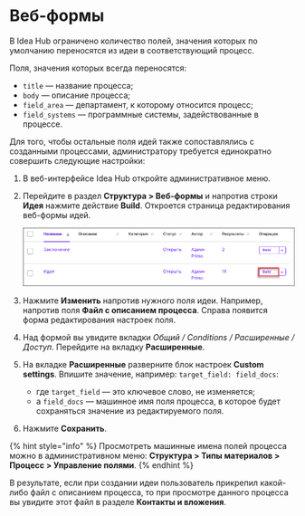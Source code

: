 # Веб-формы

В Idea Hub ограничено количество полей, значения которых по умолчанию переносятся из идеи в соответствующий процесс. 

Поля, значения которых всегда переносятся:
* `title` ​— название процесса;
* `body` ​— описание процесса;
* `field_area` ​— департамент, к которому относится процесс;
* `field_systems` ​— программные системы, задействованные в процессе.

Для того, чтобы остальные поля идей также сопоставлялись с созданными процессами, администратору требуется единократно совершить следующие настройки:
1. В веб-интерфейсе Idea Hub откройте административное меню.
1. Перейдите в раздел **Структура > Веб-формы** и напротив строки **Идея** нажмите действие **Build**. Откроется страница редактирования веб-формы идей.

   ![](<../../../idea-hub/resources/admin/structure/structure-webform-idea-build.png>)

1. Нажмите **Изменить** напротив нужного поля идеи. Например, напротив поля **Файл с описанием процесса**. Справа появится форма редактирования настроек поля. 
1. Над формой вы увидите вкладки *Общий / Conditions / Расширенные / Доступ*. Перейдите на вкладку **Расширенные**.
1. На вкладке **Расширенные** разверните блок настроек **Custom settings**. Впишите значение, например: `target_field: field_docs`:
   * где `target_field` ​— это ключевое слово, не изменяется;
   * а `field_docs` ​— машинное имя поля процесса, в которое будет сохраняться значение из редактируемого поля.
1. Нажмите **Сохранить**.

{% hint style="info" %}
Просмотреть машинные имена полей процесса можно в административном меню: **Структура > Типы материалов > Процесс > Управление полями**.
{% endhint %}

В результате, если при создании идеи пользователь прикрепил какой-либо файл с описанием процесса, то при просмотре данного процесса вы увидите этот файл в разделе **Контакты и вложения**. 
